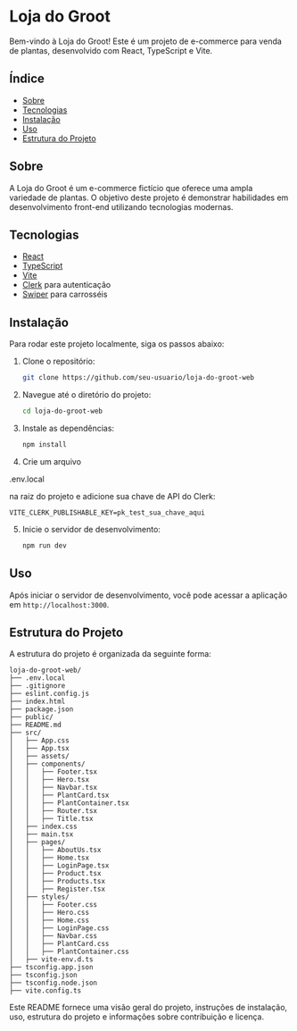 # Loja do Groot

Bem-vindo à Loja do Groot! Este é um projeto de e-commerce para venda de plantas, desenvolvido com React, TypeScript e Vite.

## Índice

- [Sobre](#sobre)
- [Tecnologias](#tecnologias)
- [Instalação](#instalação)
- [Uso](#uso)
- [Estrutura do Projeto](#estrutura-do-projeto)

## Sobre

A Loja do Groot é um e-commerce fictício que oferece uma ampla variedade de plantas. O objetivo deste projeto é demonstrar habilidades em desenvolvimento front-end utilizando tecnologias modernas.

## Tecnologias

- [React](https://reactjs.org/)
- [TypeScript](https://www.typescriptlang.org/)
- [Vite](https://vitejs.dev/)
- [Clerk](https://clerk.dev/) para autenticação
- [Swiper](https://swiperjs.com/) para carrosséis

## Instalação

Para rodar este projeto localmente, siga os passos abaixo:

1. Clone o repositório:

   ```sh
   git clone https://github.com/seu-usuario/loja-do-groot-web
   ```

2. Navegue até o diretório do projeto:

   ```sh
   cd loja-do-groot-web
   ```

3. Instale as dependências:

   ```sh
   npm install
   ```

4. Crie um arquivo

.env.local

na raiz do projeto e adicione sua chave de API do Clerk:

```env
VITE_CLERK_PUBLISHABLE_KEY=pk_test_sua_chave_aqui
```

5. Inicie o servidor de desenvolvimento:

   ```sh
   npm run dev
   ```

## Uso

Após iniciar o servidor de desenvolvimento, você pode acessar a aplicação em `http://localhost:3000`.

## Estrutura do Projeto

A estrutura do projeto é organizada da seguinte forma:

```
loja-do-groot-web/
├── .env.local
├── .gitignore
├── eslint.config.js
├── index.html
├── package.json
├── public/
├── README.md
├── src/
│   ├── App.css
│   ├── App.tsx
│   ├── assets/
│   ├── components/
│   │   ├── Footer.tsx
│   │   ├── Hero.tsx
│   │   ├── Navbar.tsx
│   │   ├── PlantCard.tsx
│   │   ├── PlantContainer.tsx
│   │   ├── Router.tsx
│   │   ├── Title.tsx
│   ├── index.css
│   ├── main.tsx
│   ├── pages/
│   │   ├── AboutUs.tsx
│   │   ├── Home.tsx
│   │   ├── LoginPage.tsx
│   │   ├── Product.tsx
│   │   ├── Products.tsx
│   │   ├── Register.tsx
│   ├── styles/
│   │   ├── Footer.css
│   │   ├── Hero.css
│   │   ├── Home.css
│   │   ├── LoginPage.css
│   │   ├── Navbar.css
│   │   ├── PlantCard.css
│   │   ├── PlantContainer.css
│   ├── vite-env.d.ts
├── tsconfig.app.json
├── tsconfig.json
├── tsconfig.node.json
├── vite.config.ts
```

Este README fornece uma visão geral do projeto, instruções de instalação, uso, estrutura do projeto e informações sobre contribuição e licença.

